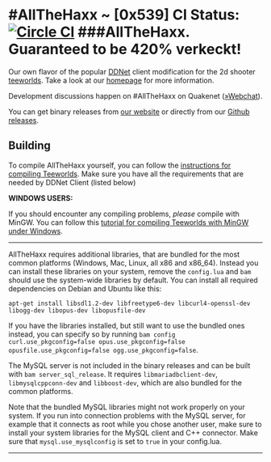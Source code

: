#AllTheHaxx ~ [0x539]
CI Status: [![Circle CI](https://circleci.com/gh/AllTheHaxx/AllTheHaxx.svg?style=svg)](https://circleci.com/gh/AllTheHaxx/AllTheHaxx)
###AllTheHaxx. Guaranteed to be 420% verkeckt!
================================
Our own flavor of the popular [DDNet](https://github.com/ddnet/ddnet) client modification for the 2d shooter [teeworlds](http://teeworlds.com). Take a look at our [homepage](https://AllTheHaxx.github.io/) for more information.

Development discussions happen on #AllTheHaxx on Quakenet ([»Webchat](http://webchat.quakenet.org/?channels=AllTheHaxx&uio=d4)).

You can get binary releases from [our website](https://AllTheHaxx.github.io/) or directly from our [Github releases](https://github.com/AllTheHaxx/AllTheHaxx/releases/).

Building
--------

To compile AllTheHaxx yourself, you can follow the [instructions for compiling Teeworlds](https://www.teeworlds.com/?page=docs&wiki=compiling_everything).
Make sure you have all the requirements that are needed by DDNet Client (listed below)

__WINDOWS USERS:__

If you should encounter any compiling problems, *please* compile with MinGW. You can follow this [tutorial for compiling Teeworlds with MinGW under Windows](https://www.teeworlds.com/forum/viewtopic.php?pid=117772#p117772).

--------------------------
AllTheHaxx requires additional libraries, that are bundled for the most common platforms (Windows, Mac, Linux, all x86 and x86_64). Instead you can install these libraries on your system, remove the `config.lua` and `bam` should use the system-wide libraries by default. You can install all required dependencies on Debian and Ubuntu like this:

    apt-get install libsdl1.2-dev libfreetype6-dev libcurl4-openssl-dev libogg-dev libopus-dev libopusfile-dev

If you have the libraries installed, but still want to use the bundled ones instead, you can specify so by running `bam config curl.use_pkgconfig=false opus.use_pkgconfig=false opusfile.use_pkgconfig=false ogg.use_pkgconfig=false`.

The MySQL server is not included in the binary releases and can be built with `bam server_sql_release`. It requires `libmariadbclient-dev`, `libmysqlcppconn-dev` and `libboost-dev`, which are also bundled for the common platforms.

Note that the bundled MySQL libraries might not work properly on your system. If you run into connection problems with the MySQL server, for example that it connects as root while you chose another user, make sure to install your system libraries for the MySQL client and C++ connector. Make sure that `mysql.use_mysqlconfig` is set to `true` in your config.lua.

--------------------------

